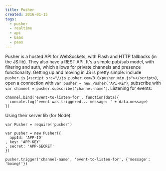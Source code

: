 ```yaml
---
title: Pusher
created: 2016-01-15
tags:
  - pusher
  - realtime
  - api
  - baas
  - paas
---
```


Pusher is a hosted API for WebSockets, with Flash and HTTP fallbacks (in the JS lib). They also have a REST API. It's a simple pub/sub model, with filtering and auth, which allows for private channels and presence functionality. Getting up and moving in JS is pretty simple: include `pusher.js` (`<script src="//js.pusher.com/3.0/pusher.min.js"></script>`), open a connection with `var pusher = new Pusher('API-KEY)`, subscribe with `var channel = pusher.subscribe('channel-name')`. Listening for events:


    channel.bind('event-to-listen-for', function(data){  
      console.log('event was triggered... message: ' + data.message)  
    })  


Using their server lib (for Node):  

    var Pusher = require('pusher')  

    var pusher = new Pusher({  
      appId: 'APP-ID'  
    , key: 'APP-KEY'  
    , secret: 'APP-SECRET'  
    })  

    pusher.trigger('channel-name', 'event-to-listen-for', {'message': 'boing!'})  
